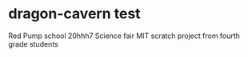 # dragon-cavern test
Red Pump school 20hhh7 Science fair MIT scratch project from fourth grade students
